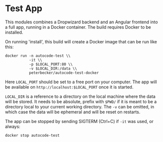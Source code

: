 Test App
========

This modules combines a Dropwizard backend and an Angular frontend into a full app,
running in a Docker container. The build requires Docker to be installed.

On running 'install', this build will create a Docker image that can be run like this:

```shell script
docker run -n autocode-test \\
           -it \\
           -p $LOCAL_PORT:80 \\
           -v $LOCAL_DIR:/data \\
           peterbecker/autocode-test-docker
```

Here `LOCAL_PORT` should be set to a free port on your computer. The app will be available
on `http://localhost:$LOCAL_PORT` once it is started. 

`LOCAL_DIR` is a reference to a directory on the local machine where the data will be stored.
It needs to be absolute, prefix with `$PWD/` if it is meant to be a directory local to your
current working directory. The `-v` can be omitted, in which case the data will be ephemeral 
and will be reset on restarts.

The app can be stopped by sending SIGTERM (Ctrl+C) if `-it` was used, or always:

```shell script
docker stop autocode-test
```
